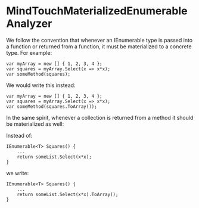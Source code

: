 ﻿MindTouchMaterializedEnumerableAnalyzer
=======================================

We follow the convention that whenever an IEnumerable type is passed into a function or returned from a function, it must be materialized to a concrete type. For example:

```
var myArray = new [] { 1, 2, 3, 4 };
var squares = myArray.Select(x => x*x);
var someMethod(squares);
```

We would write this instead:

```
var myArray = new [] { 1, 2, 3, 4 };
var squares = myArray.Select(x => x*x);
var someMethod(squares.ToArray());
```

In the same spirit, whenever a collection is returned from a method it should be materialized as well:

Instead of:

```
IEnumerable<T> Squares() {
	...
	return someList.Select(x*x);
}
```

we write:

```
IEnumerable<T> Squares() {
	...
	return someList.Select(x*x).ToArray();
}
```